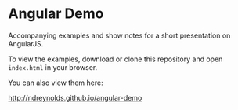 Angular Demo
============

Accompanying examples and show notes for a short presentation on AngularJS.

To view the examples, download or clone this repository and open
`index.html` in your browser.

You can also view them here:

<http://ndreynolds.github.io/angular-demo>
